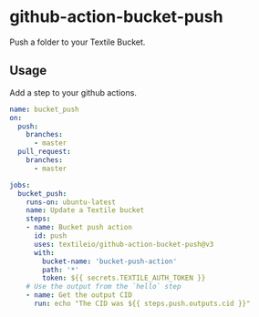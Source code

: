 # github-action-bucket-push

Push a folder to your Textile Bucket.

## Usage

Add a step to your github actions.

```yml
name: bucket_push
on:
  push:
    branches:
      - master
  pull_request:
    branches:
      - master

jobs:
  bucket_push:
    runs-on: ubuntu-latest
    name: Update a Textile bucket
    steps:
    - name: Bucket push action
      id: push
      uses: textileio/github-action-bucket-push@v3
      with:
        bucket-name: 'bucket-push-action'
        path: '*'
        token: ${{ secrets.TEXTILE_AUTH_TOKEN }}
    # Use the output from the `hello` step
    - name: Get the output CID
      run: echo "The CID was ${{ steps.push.outputs.cid }}"
```
